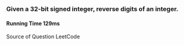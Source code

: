 ### Given a 32-bit signed integer, reverse digits of an integer.

#### Running Time 129ms

Source of Question LeetCode
